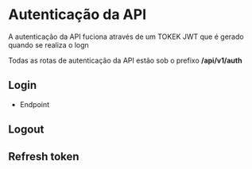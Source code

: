 # Autenticação da API

A autenticação da API fuciona através de um TOKEK JWT que é gerado quando se realiza o logn

Todas as rotas de autenticação da API estão sob o prefixo **/api/v1/auth**

## Login

* Endpoint 

## Logout

## Refresh token

## 